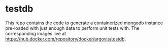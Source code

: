 # testdb

This repo contains the code to generate a containerized mongodb instance pre-loaded with just enough data to perform unit tests with. The corresponding images live at https://hub.docker.com/repository/docker/argovis/testdb.
